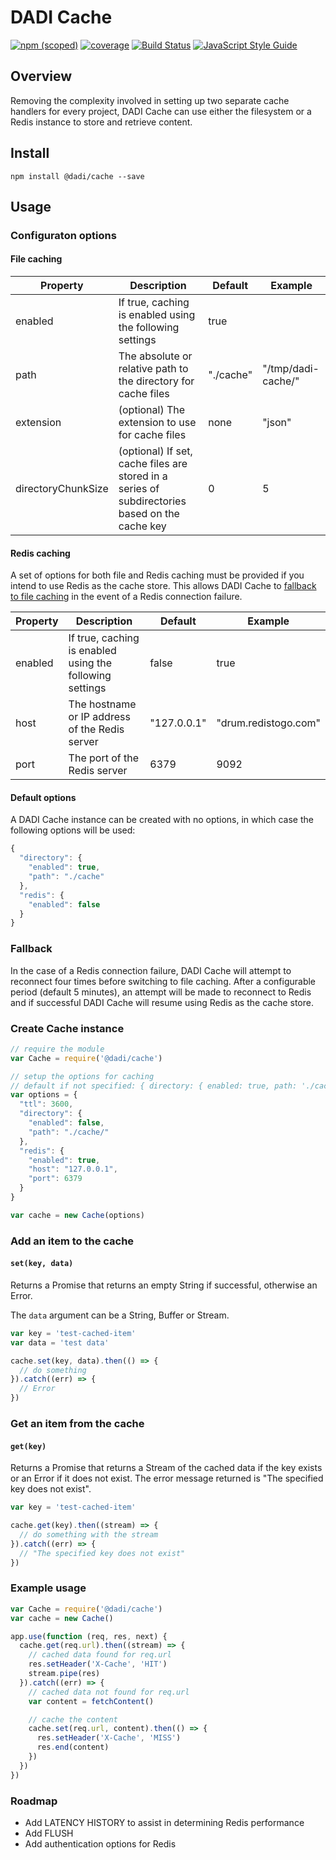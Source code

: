 # DADI Cache

[![npm (scoped)](https://img.shields.io/npm/v/@dadi/cache.svg?maxAge=10800&style=flat-square)](https://www.npmjs.com/package/@dadi/cache)
[![coverage](https://img.shields.io/badge/coverage-83%25-yellow.svg?style=flat-square)](https://github.com/dadi/cache)
[![Build Status](https://travis-ci.org/dadi/cache.svg?branch=master)](https://travis-ci.org/dadi/cache)
[![JavaScript Style Guide](https://img.shields.io/badge/code%20style-standard-brightgreen.svg?style=flat-square)](http://standardjs.com/)

## Overview

Removing the complexity involved in setting up two separate cache handlers for every project, DADI Cache can use either the filesystem or a Redis instance to store and retrieve content.

## Install

```shell
npm install @dadi/cache --save
```

## Usage

### Configuraton options

#### File caching

Property|Description|Default|Example
--------|-----------|-------|-------
enabled|If true, caching is enabled using the following settings|true|
path|The absolute or relative path to the directory for cache files|"./cache"|"/tmp/dadi-cache/"
extension| (optional) The extension to use for cache files| none | "json"
directoryChunkSize| (optional) If set, cache files are stored in a series of subdirectories based on the cache key| 0 | 5

#### Redis caching

A set of options for both file and Redis caching must be provided if you intend to use Redis as the cache store. This allows DADI Cache
to [fallback to file caching](#fallback) in the event of a Redis connection failure.

Property|Description|Default|Example
--------|-----------|-------|-------
enabled|If true, caching is enabled using the following settings|false|true
host|The hostname or IP address of the Redis server |"127.0.0.1"|"drum.redistogo.com"
port|The port of the Redis server|6379 |9092

#### Default options

A DADI Cache instance can be created with no options, in which case the following options will be used:

```js
{
  "directory": {
    "enabled": true,
    "path": "./cache"
  },
  "redis": {
    "enabled": false
  }
}
```

### Fallback

In the case of a Redis connection failure, DADI Cache will attempt to reconnect four times before switching to file caching.
After a configurable period (default 5 minutes), an attempt will be made to reconnect to Redis and if successful DADI Cache will resume
using Redis as the cache store.


### Create Cache instance

```js
// require the module
var Cache = require('@dadi/cache')

// setup the options for caching
// default if not specified: { directory: { enabled: true, path: './cache' }, redis: { enabled: false } }
var options = {
  "ttl": 3600,
  "directory": {
    "enabled": false,
    "path": "./cache/"
  },
  "redis": {
    "enabled": true,
    "host": "127.0.0.1",
    "port": 6379
  }
}

var cache = new Cache(options)
```

### Add an item to the cache

#### `set(key, data)`

Returns a Promise that returns an empty String if successful, otherwise an Error.

The `data` argument can be a String, Buffer or Stream.

```js
var key = 'test-cached-item'
var data = 'test data'

cache.set(key, data).then(() => {
  // do something
}).catch((err) => {
  // Error
})
```

### Get an item from the cache

#### `get(key)`

Returns a Promise that returns a Stream of the cached data if the key exists or an Error if it does not exist.
The error message returned is "The specified key does not exist".

```js
var key = 'test-cached-item'

cache.get(key).then((stream) => {
  // do something with the stream
}).catch((err) => {
  // "The specified key does not exist"
})
```

### Example usage

```js
var Cache = require('@dadi/cache')
var cache = new Cache()

app.use(function (req, res, next) {
  cache.get(req.url).then((stream) => {
    // cached data found for req.url
    res.setHeader('X-Cache', 'HIT')
    stream.pipe(res)
  }).catch((err) => {
    // cached data not found for req.url
    var content = fetchContent()

    // cache the content
    cache.set(req.url, content).then(() => {
      res.setHeader('X-Cache', 'MISS')
      res.end(content)
    })
  })
})
```

### Roadmap

* Add LATENCY HISTORY to assist in determining Redis performance
* Add FLUSH
* Add authentication options for Redis